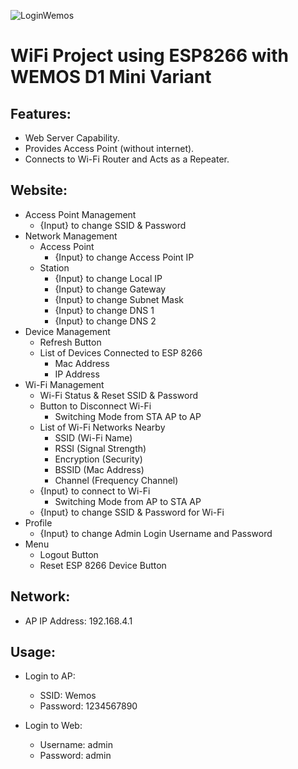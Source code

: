 ![LoginWemos](https://github.com/DurableUndead/wemos-d1-mini/assets/92308206/b5958a5b-e61a-466c-a88c-8abbd487705f)

# WiFi Project using ESP8266 with WEMOS D1 Mini Variant

## Features:
- Web Server Capability.
- Provides Access Point (without internet).
- Connects to Wi-Fi Router and Acts as a Repeater.

## Website:
- Access Point Management
  - {Input} to change SSID & Password
- Network Management
  - Access Point
    - {Input} to change Access Point IP
  - Station
    - {Input} to change Local IP
    - {Input} to change Gateway
    - {Input} to change Subnet Mask
    - {Input} to change DNS 1
    - {Input} to change DNS 2
- Device Management
  - Refresh Button
  - List of Devices Connected to ESP 8266
    - Mac Address
    - IP Address
- Wi-Fi Management
  - Wi-Fi Status & Reset SSID & Password
  - Button to Disconnect Wi-Fi
    - Switching Mode from STA AP to AP
  - List of Wi-Fi Networks Nearby
    - SSID (Wi-Fi Name)
    - RSSI (Signal Strength)
    - Encryption (Security)
    - BSSID (Mac Address)
    - Channel (Frequency Channel)
  - {Input} to connect to Wi-Fi
    - Switching Mode from AP to STA AP
  - {Input} to change SSID & Password for Wi-Fi
- Profile
  - {Input} to change Admin Login Username and Password
- Menu
  - Logout Button
  - Reset ESP 8266 Device Button

## Network:
- AP IP Address: 192.168.4.1

## Usage:
- Login to AP:
  - SSID: Wemos
  - Password: 1234567890

- Login to Web:
  - Username: admin
  - Password: admin
